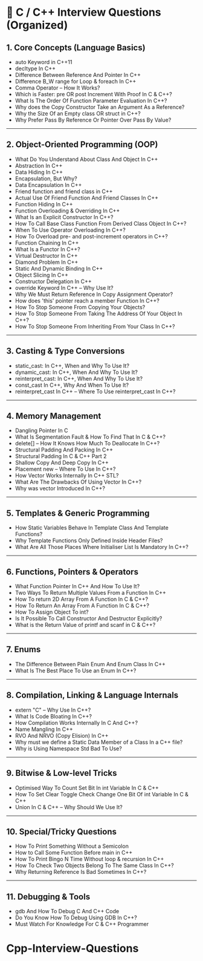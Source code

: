 # 📘 C / C++ Interview Questions (Organized)

## 1. Core Concepts (Language Basics)
- auto Keyword in C++11  
- decltype In C++  
- Difference Between Reference And Pointer In C++  
- Difference B_W range for Loop & foreach In C++  
- Comma Operator – How It Works?  
- Which is Faster: pre OR post Increment With Proof In C & C++?  
- What Is The Order Of Function Parameter Evaluation In C++?  
- Why does the Copy Constructor Take an Argument As a Reference?  
- Why the Size Of an Empty class OR struct in C++?  
- Why Prefer Pass By Reference Or Pointer Over Pass By Value?  

---

## 2. Object-Oriented Programming (OOP)
- What Do You Understand About Class And Object In C++  
- Abstraction In C++  
- Data Hiding In C++  
- Encapsulation, But Why?  
- Data Encapsulation In C++  
- Friend function and friend class in C++  
- Actual Use Of Friend Function And Friend Classes In C++  
- Function Hiding In C++  
- Function Overloading & Overriding In C++  
- What Is an Explicit Constructor In C++?  
- How To Call Base Class Function From Derived Class Object In C++?  
- When To Use Operator Overloading In C++?  
- How To Overload pre- and post-increment operators in C++?  
- Function Chaining In C++  
- What Is a Functor In C++?  
- Virtual Destructor In C++  
- Diamond Problem In C++  
- Static And Dynamic Binding In C++  
- Object Slicing In C++  
- Constructor Delegation In C++  
- override Keyword In C++ – Why Use It?  
- Why We Must Return Reference In Copy Assignment Operator?  
- How does 'this' pointer reach a member Function In C++?  
- How To Stop Someone From Copying Your Objects?  
- How To Stop Someone From Taking The Address Of Your Object In C++?  
- How To Stop Someone From Inheriting From Your Class In C++?  

---

## 3. Casting & Type Conversions
- static_cast: In C++, When and Why To Use It?  
- dynamic_cast: In C++, When And Why To Use It?  
- reinterpret_cast: In C++, When And Why To Use It?  
- const_cast In C++, Why And When To Use It?  
- reinterpret_cast In C++ – Where To Use reinterpret_cast In C++?  

---

## 4. Memory Management
- Dangling Pointer In C  
- What Is Segmentation Fault & How To Find That In C & C++?  
- delete[] – How It Knows How Much To Deallocate In C++?  
- Structural Padding And Packing In C++  
- Structural Padding In C & C++ Part 2  
- Shallow Copy And Deep Copy In C++  
- Placement new – Where To Use In C++?  
- How Vector Works Internally In C++ STL?  
- What Are The Drawbacks Of Using Vector In C++?  
- Why was vector Introduced In C++?  

---

## 5. Templates & Generic Programming
- How Static Variables Behave In Template Class And Template Functions?  
- Why Template Functions Only Defined Inside Header Files?  
- What Are All Those Places Where Initialiser List Is Mandatory In C++?  

---

## 6. Functions, Pointers & Operators
- What Function Pointer In C++ And How To Use It?  
- Two Ways To Return Multiple Values From a Function In C++  
- How To return 2D Array From A Function In C & C++?  
- How To Return An Array From A Function In C & C++?  
- How To Assign Object To int?  
- Is It Possible To Call Constructor And Destructor Explicitly?  
- What is the Return Value of printf and scanf in C & C++?  

---

## 7. Enums
- The Difference Between Plain Enum And Enum Class In C++  
- What Is The Best Place To Use an Enum In C++?  

---

## 8. Compilation, Linking & Language Internals
- extern "C" – Why Use In C++?  
- What Is Code Bloating In C++?  
- How Compilation Works Internally In C And C++?  
- Name Mangling In C++  
- RVO And NRVO (Copy Elision) In C++  
- Why must we define a Static Data Member of a Class In a C++ file?  
- Why is Using Namespace Std Bad To Use?  

---

## 9. Bitwise & Low-level Tricks
- Optimised Way To Count Set Bit In int Variable In C & C++  
- How To Set Clear Toggle Check Change One Bit Of int Variable In C & C++  
- Union In C & C++ – Why Should We Use It?  

---

## 10. Special/Tricky Questions
- How To Print Something Without a Semicolon  
- How to Call Some Function Before main in C++  
- How To Print Bingo N Time Without loop & recursion In C++  
- How To Check Two Objects Belong To The Same Class In C++?  
- Why Returning Reference Is Bad Sometimes In C++?  

---

## 11. Debugging & Tools
- gdb And How To Debug C And C++ Code  
- Do You Know How To Debug Using GDB In C++?  
- Must Watch For Knowledge For C & C++ Programmer  
# Cpp-Interview-Questions
